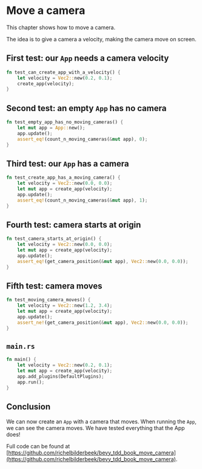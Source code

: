 # Move a camera

This chapter shows how to move a camera.

The idea is to give a camera a velocity,
making the camera move on screen.

## First test: our `App` needs a camera velocity

```rust
fn test_can_create_app_with_a_velocity() {
    let velocity = Vec2::new(0.2, 0.1);
    create_app(velocity);
}
```

## Second test: an empty `App` has no camera

```rust
fn test_empty_app_has_no_moving_cameras() {
    let mut app = App::new();
    app.update();
    assert_eq!(count_n_moving_cameras(&mut app), 0);
}
```

## Third test: our `App` has a camera

```rust
fn test_create_app_has_a_moving_camera() {
    let velocity = Vec2::new(0.0, 0.0);
    let mut app = create_app(velocity);
    app.update();
    assert_eq!(count_n_moving_cameras(&mut app), 1);
}
```

## Fourth test: camera starts at origin

```rust
fn test_camera_starts_at_origin() {
    let velocity = Vec2::new(0.0, 0.0);
    let mut app = create_app(velocity);
    app.update();
    assert_eq!(get_camera_position(&mut app), Vec2::new(0.0, 0.0));
}
```

## Fifth test: camera moves

```rust
fn test_moving_camera_moves() {
    let velocity = Vec2::new(1.2, 3.4);
    let mut app = create_app(velocity);
    app.update();
    assert_ne!(get_camera_position(&mut app), Vec2::new(0.0, 0.0));
}
```

## `main.rs`

```rust
fn main() {
    let velocity = Vec2::new(0.2, 0.1);
    let mut app = create_app(velocity);
    app.add_plugins(DefaultPlugins);
    app.run();
}
```

## Conclusion

We can now create an `App` with a camera that moves.
When running the `App`, we can see the camera moves.
We have tested everything that the App does!

Full code can be found at [https://github.com/richelbilderbeek/bevy_tdd_book_move_camera](https://github.com/richelbilderbeek/bevy_tdd_book_move_camera).
